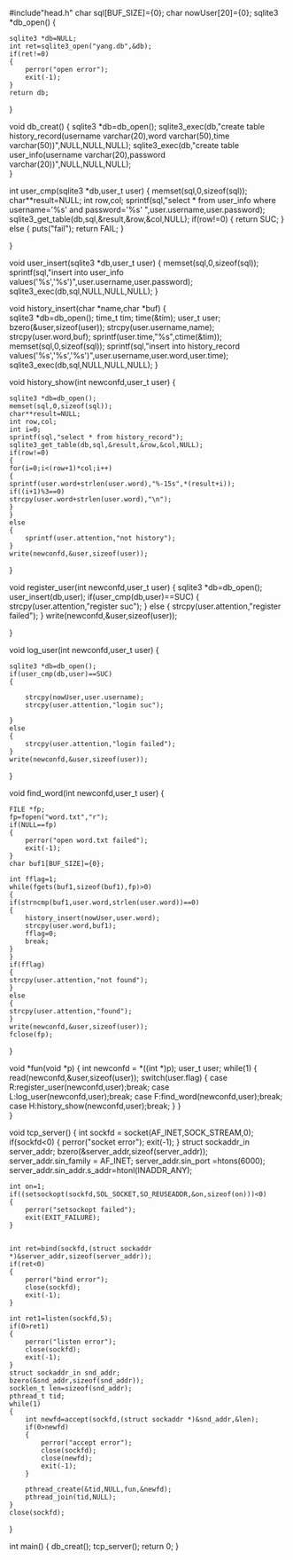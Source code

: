 #include"head.h"
char sql[BUF_SIZE]={0};
char nowUser[20]={0};
sqlite3 *db_open()
{

	sqlite3 *db=NULL;
	int ret=sqlite3_open("yang.db",&db);
	if(ret!=0)
	{
		perror("open error");
		exit(-1);
	}
	return db;
}


void db_creat()
{
	sqlite3 *db=db_open();
	sqlite3_exec(db,"create table history_record(username varchar(20),word varchar(50),time varchar(50))",NULL,NULL,NULL);
	sqlite3_exec(db,"create table user_info(username varchar(20),password varchar(20))",NULL,NULL,NULL);		
}

int user_cmp(sqlite3 *db,user_t user)
{
	memset(sql,0,sizeof(sql));
	char**result=NULL;
	int row,col;
	sprintf(sql,"select * from user_info where username='%s' and password='%s' ",user.username,user.password);
	sqlite3_get_table(db,sql,&result,&row,&col,NULL);
	if(row!=0)
	{
	return SUC;
	}
	else
	{
	puts("fail");
	return FAIL;
	}
		
}


void user_insert(sqlite3 *db,user_t user)
{
	memset(sql,0,sizeof(sql));
	sprintf(sql,"insert into user_info values('%s','%s')",user.username,user.password);
	sqlite3_exec(db,sql,NULL,NULL,NULL);
}


void history_insert(char *name,char *buf)
{	
	sqlite3 *db=db_open();
	time_t tim;
	time(&tim);
	user_t user;
	bzero(&user,sizeof(user));
	strcpy(user.username,name);
	strcpy(user.word,buf);
	sprintf(user.time,"%s",ctime(&tim));
	memset(sql,0,sizeof(sql));
	sprintf(sql,"insert into history_record values('%s','%s','%s')",user.username,user.word,user.time);
	sqlite3_exec(db,sql,NULL,NULL,NULL);
}



void history_show(int newconfd,user_t user)
{	
	
	sqlite3 *db=db_open();
	memset(sql,0,sizeof(sql));
	char**result=NULL;
	int row,col;
	int i=0;
	sprintf(sql,"select * from history_record");
	sqlite3_get_table(db,sql,&result,&row,&col,NULL);
	if(row!=0)
	{
	for(i=0;i<(row+1)*col;i++)
	{
	sprintf(user.word+strlen(user.word),"%-15s",*(result+i));
	if((i+1)%3==0)
	strcpy(user.word+strlen(user.word),"\n");
	}	
	}
	else
	{
		sprintf(user.attention,"not history");	
	}
	write(newconfd,&user,sizeof(user));
}


void register_user(int newconfd,user_t user)
{
	sqlite3 *db=db_open();
	user_insert(db,user);
	if(user_cmp(db,user)==SUC)
	{
		strcpy(user.attention,"register suc");
	}
	else
	{
		strcpy(user.attention,"register failed");
	}
	write(newconfd,&user,sizeof(user));

}


void log_user(int newconfd,user_t user)
{	
	
	sqlite3 *db=db_open();
	if(user_cmp(db,user)==SUC)
	{
		
		strcpy(nowUser,user.username);
		strcpy(user.attention,"login suc");
		
	}
	else
	{
		strcpy(user.attention,"login failed");
	}
	write(newconfd,&user,sizeof(user));
	
}

void find_word(int newconfd,user_t user)
{
	
	FILE *fp;
	fp=fopen("word.txt","r");
	if(NULL==fp)
	{
		perror("open word.txt failed");
		exit(-1);
	}
	char buf1[BUF_SIZE]={0};
	
	int fflag=1;
	while(fgets(buf1,sizeof(buf1),fp)>0)
	{
	if(strncmp(buf1,user.word,strlen(user.word))==0)
	{
		history_insert(nowUser,user.word);
		strcpy(user.word,buf1);
		fflag=0;
		break;
	}
	}
	if(fflag)
	{
	strcpy(user.attention,"not found");
	}
	else
	{
	strcpy(user.attention,"found");
	}
	write(newconfd,&user,sizeof(user));
	fclose(fp);

}


void *fun(void *p)
{
	int newconfd = *((int *)p);
	user_t user;
	while(1)
	{
	read(newconfd,&user,sizeof(user));
	switch(user.flag)
	{
	case R:register_user(newconfd,user);break;
	case L:log_user(newconfd,user);break;
	case F:find_word(newconfd,user);break;
	case H:history_show(newconfd,user);break;
	}
	}	
}


void tcp_server()
{
	int sockfd = socket(AF_INET,SOCK_STREAM,0);
	if(sockfd<0)
	{
		perror("socket error");
		exit(-1);
	}
	struct sockaddr_in server_addr;
	bzero(&server_addr,sizeof(server_addr));	
	server_addr.sin_family = AF_INET;
	server_addr.sin_port =htons(6000); 
	server_addr.sin_addr.s_addr=htonl(INADDR_ANY);

	int on=1;
	if((setsockopt(sockfd,SOL_SOCKET,SO_REUSEADDR,&on,sizeof(on)))<0)
	{
		perror("setsockopt failed");
		exit(EXIT_FAILURE);
	}


	int ret=bind(sockfd,(struct sockaddr *)&server_addr,sizeof(server_addr));
	if(ret<0)
	{
		perror("bind error");
		close(sockfd);
		exit(-1);
	}

	int ret1=listen(sockfd,5);
	if(0>ret1)
	{
		perror("listen error");
		close(sockfd);
		exit(-1);
	}
	struct sockaddr_in snd_addr;
	bzero(&snd_addr,sizeof(snd_addr));
	socklen_t len=sizeof(snd_addr);
	pthread_t tid;
	while(1)
	{
		int newfd=accept(sockfd,(struct sockaddr *)&snd_addr,&len);
		if(0>newfd)
		{
			perror("accept error");
			close(sockfd);
			close(newfd);
			exit(-1);
		}
		
		pthread_create(&tid,NULL,fun,&newfd);
		pthread_join(tid,NULL);	
	}
	close(sockfd);
	
}

int main()
{
	db_creat();
	tcp_server();
	return 0;
}
